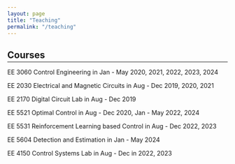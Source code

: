 ```yaml
---
layout: page
title: "Teaching"
permalink: "/teaching"
---
```


## Courses
<hr style="margin-top: -1em; margin-bottom: 1em;">

EE 3060 Control Engineering in Jan - May 2020, 2021, 2022, 2023, 2024

EE 2030 Electrical and Magnetic Circuits in Aug - Dec 2019, 2020, 2021

EE 2170 Digital Circuit Lab in Aug - Dec 2019

EE 5521 Optimal Control in Aug - Dec 2020, Jan - May 2022, 2024

EE 5531 Reinforcement Learning based Control in Aug - Dec 2022, 2023

EE 5604 Detection and Estimation in Jan - May 2024

EE 4150 Control Systems Lab in Aug - Dec in 2022, 2023
